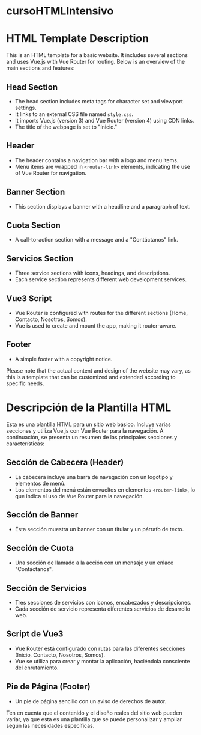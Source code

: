 # cursoHTMLIntensivo

# HTML Template Description

This is an HTML template for a basic website. It includes several sections and uses Vue.js with Vue Router for routing. Below is an overview of the main sections and features:

## Head Section
- The head section includes meta tags for character set and viewport settings.
- It links to an external CSS file named `style.css`.
- It imports Vue.js (version 3) and Vue Router (version 4) using CDN links.
- The title of the webpage is set to "Inicio."

## Header
- The header contains a navigation bar with a logo and menu items.
- Menu items are wrapped in `<router-link>` elements, indicating the use of Vue Router for navigation.

## Banner Section
- This section displays a banner with a headline and a paragraph of text.

## Cuota Section
- A call-to-action section with a message and a "Contáctanos" link.

## Servicios Section
- Three service sections with icons, headings, and descriptions.
- Each service section represents different web development services.

## Vue3 Script
- Vue Router is configured with routes for the different sections (Home, Contacto, Nosotros, Somos).
- Vue is used to create and mount the app, making it router-aware.

## Footer
- A simple footer with a copyright notice.

Please note that the actual content and design of the website may vary, as this is a template that can be customized and extended according to specific needs.

# Descripción de la Plantilla HTML

Esta es una plantilla HTML para un sitio web básico. Incluye varias secciones y utiliza Vue.js con Vue Router para la navegación. A continuación, se presenta un resumen de las principales secciones y características:

## Sección de Cabecera (Header)
- La cabecera incluye una barra de navegación con un logotipo y elementos de menú.
- Los elementos del menú están envueltos en elementos `<router-link>`, lo que indica el uso de Vue Router para la navegación.

## Sección de Banner
- Esta sección muestra un banner con un titular y un párrafo de texto.

## Sección de Cuota
- Una sección de llamado a la acción con un mensaje y un enlace "Contáctanos".

## Sección de Servicios
- Tres secciones de servicios con iconos, encabezados y descripciones.
- Cada sección de servicio representa diferentes servicios de desarrollo web.

## Script de Vue3
- Vue Router está configurado con rutas para las diferentes secciones (Inicio, Contacto, Nosotros, Somos).
- Vue se utiliza para crear y montar la aplicación, haciéndola consciente del enrutamiento.

## Pie de Página (Footer)
- Un pie de página sencillo con un aviso de derechos de autor.

Ten en cuenta que el contenido y el diseño reales del sitio web pueden variar, ya que esta es una plantilla que se puede personalizar y ampliar según las necesidades específicas.


